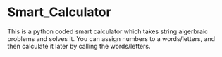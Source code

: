 # Smart_Calculator
This is a python coded smart calculator which takes string algerbraic problems and solves it.
You can assign numbers to a words/letters, and then calculate it later by calling the words/letters.
